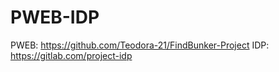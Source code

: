 # PWEB-IDP
PWEB: https://github.com/Teodora-21/FindBunker-Project
IDP: https://gitlab.com/project-idp
